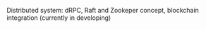Distributed system: dRPC, Raft and Zookeper concept, blockchain integration (currently in developing)
